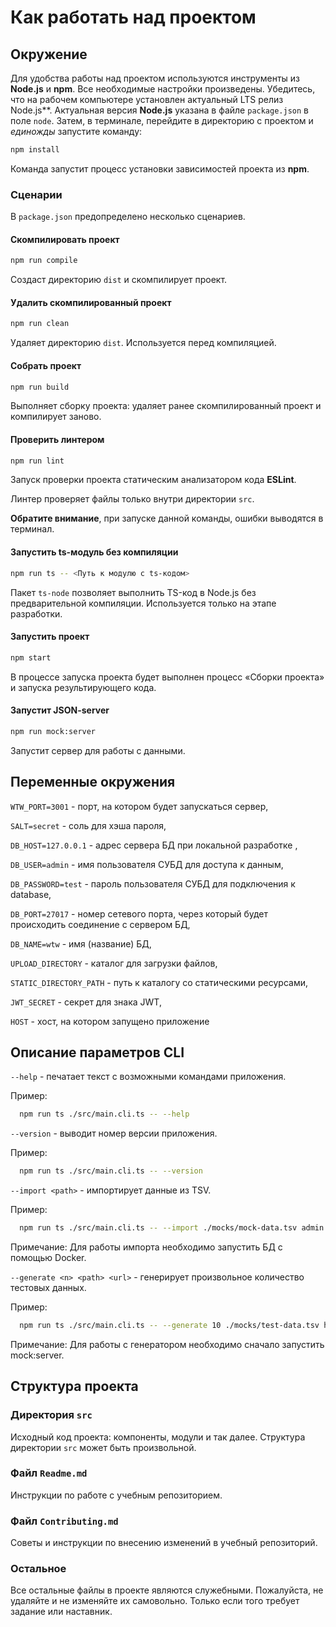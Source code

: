 # Как работать над проектом

## Окружение

Для удобства работы над проектом используются инструменты из **Node.js** и **npm**. Все необходимые настройки произведены. Убедитесь, что на рабочем компьютере установлен актуальный LTS релиз Node.js**. Актуальная версия **Node.js** указана в файле `package.json` в поле `node`. Затем, в терминале, перейдите в директорию с проектом и _единожды_ запустите команду:

```bash
npm install
```

Команда запустит процесс установки зависимостей проекта из **npm**.

### Сценарии

В `package.json` предопределено несколько сценариев.

#### Скомпилировать проект

```bash
npm run compile
```

Создаст директорию `dist` и скомпилирует проект.

#### Удалить скомпилированный проект

```bash
npm run clean
```

Удаляет директорию `dist`. Используется перед компиляцией.

#### Собрать проект

```bash
npm run build
```

Выполняет сборку проекта: удаляет ранее скомпилированный проект и компилирует заново.

#### Проверить линтером

```bash
npm run lint
```

Запуск проверки проекта статическим анализатором кода **ESLint**.

Линтер проверяет файлы только внутри директории `src`.

**Обратите внимание**, при запуске данной команды, ошибки выводятся в терминал.

#### Запустить ts-модуль без компиляции

```bash
npm run ts -- <Путь к модулю с ts-кодом>
```

Пакет `ts-node` позволяет выполнить TS-код в Node.js без предварительной компиляции. Используется только на этапе разработки.

#### Запустить проект

```bash
npm start
```

В процессе запуска проекта будет выполнен процесс «Сборки проекта» и запуска результирующего кода.

#### Запустит JSON-server

```bash
npm run mock:server
```

Запустит сервер для работы с данными.

## Переменные окружения

`WTW_PORT=3001` - порт, на котором будет запускаться сервер,

`SALT=secret` - соль для хэша пароля,

`DB_HOST=127.0.0.1` - адрес сервера БД при локальной разработке ,

`DB_USER=admin` - имя пользователя СУБД для доступа к данным,

`DB_PASSWORD=test` - пароль пользователя СУБД для подключения к database,

`DB_PORT=27017` - номер сетевого порта, через который будет происходить соединение с сервером БД,

`DB_NAME=wtw` - имя (название) БД,

`UPLOAD_DIRECTORY` - каталог для загрузки файлов,

`STATIC_DIRECTORY_PATH` - путь к каталогу со статическими ресурсами,

`JWT_SECRET` - секрет для знака JWT,

`HOST` - хост, на котором запущено приложение

## Описание параметров CLI

`--help` - печатает текст с возможными командами приложения.

  Пример:

```bash
  npm run ts ./src/main.cli.ts -- --help
```

`--version` - выводит номер версии приложения.

  Пример:

```bash
  npm run ts ./src/main.cli.ts -- --version
```

`--import <path>` - импортирует данные из TSV.

  Пример:

```bash
  npm run ts ./src/main.cli.ts -- --import ./mocks/mock-data.tsv admin test localhost wtw secret
```

Примечание: Для работы импорта необходимо запустить БД с помощью Docker.

`--generate <n> <path> <url>` - генерирует произвольное количество тестовых данных.

Пример:

```bash
  npm run ts ./src/main.cli.ts -- --generate 10 ./mocks/test-data.tsv http://localhost:8000/api
```

Примечание: Для работы с генератором необходимо сначало запустить mock:server.

## Структура проекта

### Директория `src`

Исходный код проекта: компоненты, модули и так далее. Структура директории `src` может быть произвольной.

### Файл `Readme.md`

Инструкции по работе с учебным репозиторием.

### Файл `Contributing.md`

Советы и инструкции по внесению изменений в учебный репозиторий.

### Остальное

Все остальные файлы в проекте являются служебными. Пожалуйста, не удаляйте и не изменяйте их самовольно. Только если того требует задание или наставник.
